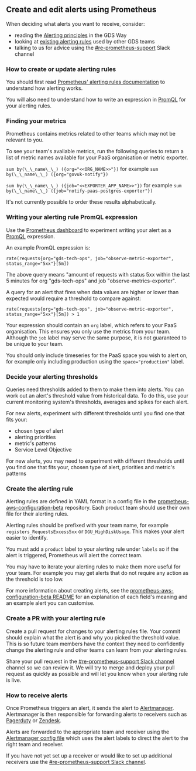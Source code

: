 ## Create and edit alerts using Prometheus

When deciding what alerts you want to receive, consider:

- reading the [Alerting principles][6] in the GDS Way
- looking at [existing alerting rules][2] used by other GDS teams
- talking to us for advice using the [#re-prometheus-support][7] Slack channel

### How to create or update alerting rules

You should first read [Prometheus' alerting rules documentation][4] to understand how alerting works.

You will also need to understand how to write an expression in [PromQL][5] for your alerting rules.

### Finding your metrics

Prometheus contains metrics related to other teams which may not be relevant to you.

To see your team's available metrics, run the following queries to return a list of metric names available for your PaaS organisation or metric exporter.

`sum by(\_\_name\_\_) ({org="<<ORG_NAME>>"})` for example `sum by(\_\_name\_\_) ({org="govuk-notify"})`

`sum by(\_\_name\_\_) ({job="<<EXPORTER_APP_NAME>>"})` for example `sum by(\_\_name\_\_) ({job="notify-paas-postgres-exporter"})`

It's not currently possible to order these results alphabetically.

### Writing your alerting rule PromQL expression

Use the [Prometheus dashboard][1] to experiment writing your alert as a [PromQL][5] expression.

An example PromQL expression is:

```
rate(requests{org="gds-tech-ops", job="observe-metric-exporter", status_range="5xx"}[5m])
```
The above query means "amoumt of requests with status 5xx within the last 5 minutes for org "gds-tech-ops" and job "observe-metrics-exporter".  

A query for an alert that fires when data values are higher or lower than expected would require a threshold to compare against:

```
rate(requests{org="gds-tech-ops", job="observe-metric-exporter", status_range="5xx"}[5m]) > 1
```

Your expression should contain an `org` label, which refers to your PaaS organisation. This ensures you only use the metrics from your team. Although the `job` label may serve the same purpose, it is not guaranteed to be unique to your team.

You should only include timeseries for the PaaS space you wish to alert on, for example only including production using the `space="production"` label.

### Decide your alerting thresholds

Queries need thresholds added to them to make them into alerts. You can work out an alert's threshold value from historical data. To do this, use your current monitoring system's thresholds, averages and spikes for each alert.

For new alerts, experiment with different thresholds until you find one that fits your:

- chosen type of alert
- alerting priorities
- metric's patterns
- Service Level Objective

For new alerts, you may need to experiment with different thresholds until you find one that fits your, chosen type of alert, priorities and metric's patterns
 
### Create the alerting rule

Alerting rules are defined in YAML format in a config file in the [prometheus-aws-configuration-beta][2] repository. Each product team should use their own file for their alerting rules.

Alerting rules should be prefixed with your team name, for example `registers_RequestsExcess5xx` or `DGU_HighDiskUsage`. This makes your alert easier to identify.

You must add a `product` label to your alerting rule under `labels` so if the alert is triggered, Prometheus will alert the correct team.

You may have to iterate your alerting rules to make them more useful for your team. For example you may get alerts that do not require any action as the threshold is too low.

For more information about creating alerts, see the [prometheus-aws-configuration-beta README][13] for an explanation of each field's meaning and an example alert you can customise.

### Create a PR with your alerting rule

Create a pull request for changes to your alerting rules file. Your commit should explain what the alert is and why you picked the threshold value. This is so future team members have the context they need to confidently change the alerting rule and other teams can learn from your alerting rules.

Share your pull request in the [#re-prometheus-support Slack channel][7] channel so we can review it. We will try to merge and deploy your pull request as quickly as possible and will let you know when your alerting rule is live.

### How to receive alerts

Once Prometheus triggers an alert, it sends the alert to [Alertmanager][10]. Alertmanager is then responsible for forwarding alerts to receivers such as [Pagerduty][11] or [Zendesk][12].

Alerts are forwarded to the appropriate team and receiver using the [Alertmanager config file][9] which uses the alert labels to direct the alert to the right team and receiver.

If you have not yet set up a receiver or would like to set up additional receivers use the [#re-prometheus-support Slack channel][7].


[0]: https://prometheus.io/
[1]: https://prom-2.monitoring.gds-reliability.engineering
[2]: https://github.com/alphagov/prometheus-aws-configuration-beta/tree/master/terraform/projects/app-ecs-services/config/alerts
[3]: https://github.com/alphagov/prometheus-aws-configuration-beta/
[4]: https://prometheus.io/docs/prometheus/latest/configuration/alerting_rules/
[5]: https://prometheus.io/docs/prometheus/latest/querying/basics/
[6]: https://gds-way.cloudapps.digital/standards/alerting.html#alerting
[7]: https://gds.slack.com/messages/re-prometheus-support
[8]: https://github.com/alphagov/paas-metric-exporter
[9]: https://github.com/alphagov/prometheus-aws-configuration-beta/blob/master/terraform/projects/app-ecs-services/templates/alertmanager.tpl
[10]: https://prometheus.io/docs/alerting/alertmanager/
[11]: https://www.pagerduty.com/
[12]: https://www.zendesk.com/
[13]: https://github.com/alphagov/prometheus-aws-configuration-beta/blob/master/terraform/projects/app-ecs-services/config/alerts/README.md
